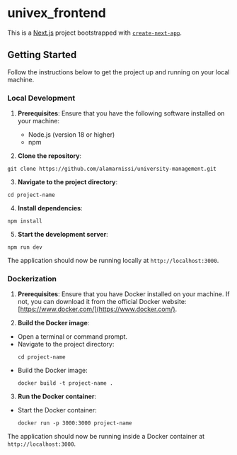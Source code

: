 # univex_frontend

This is a [Next.js](https://nextjs.org/) project bootstrapped with [`create-next-app`](https://github.com/vercel/next.js/tree/canary/packages/create-next-app).

## Getting Started

Follow the instructions below to get the project up and running on your local machine.

### Local Development

1. **Prerequisites**: Ensure that you have the following software installed on your machine:
   - Node.js (version 18 or higher)
   - npm 

2. **Clone the repository**: 
  ```
  git clone https://github.com/alamarnissi/university-management.git
  ```
3. **Navigate to the project directory**: 
  ```
  cd project-name
  ```
4. **Install dependencies**: 
  ```
  npm install
  ```
5. **Start the development server**: 
  ```
  npm run dev
  ```
  
The application should now be running locally at `http://localhost:3000`.

### Dockerization

1. **Prerequisites**: Ensure that you have Docker installed on your machine. If not, you can download it from the official Docker website: [https://www.docker.com/](https://www.docker.com/).

2. **Build the Docker image**:
- Open a terminal or command prompt.
- Navigate to the project directory: 
  ```
  cd project-name
  ```
- Build the Docker image: 
  ```
  docker build -t project-name .
  ```

3. **Run the Docker container**:
- Start the Docker container:
  ```
  docker run -p 3000:3000 project-name
  ```

The application should now be running inside a Docker container at `http://localhost:3000`.
